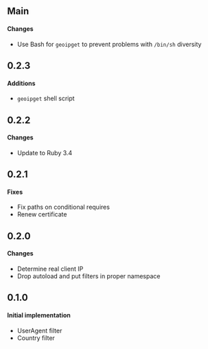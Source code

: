 ## Main

#### Changes
* Use Bash for `geoipget` to prevent problems with `/bin/sh` diversity

## 0.2.3

#### Additions
* `geoipget` shell script

## 0.2.2

#### Changes
* Update to Ruby 3.4

## 0.2.1

#### Fixes

* Fix paths on conditional requires
* Renew certificate

## 0.2.0

#### Changes

* Determine real client IP
* Drop autoload and put filters in proper namespace

## 0.1.0

#### Initial implementation

* UserAgent filter
* Country filter
